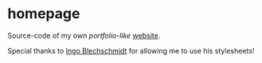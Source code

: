 # homepage

Source-code of my own *portfolio-like* [website](https://elektronisch.dev).

Special thanks to [Ingo Blechschmidt](https://github.com/iblech/) for allowing me to use his stylesheets!
